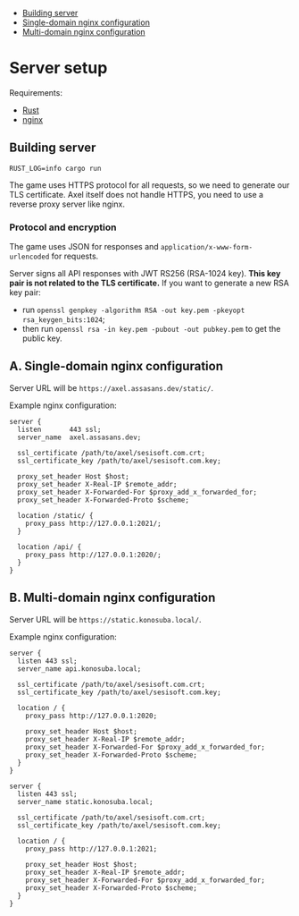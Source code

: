 <!-- TOC -->

- [Building server](#building-server)
- [Single-domain nginx configuration](#a-single-domain-nginx-configuration)
- [Multi-domain nginx configuration](#b-multi-domain-nginx-configuration)

<!-- /TOC -->

# Server setup

Requirements:

- [Rust](https://rust-lang.org)
- [nginx](https://nginx.org/en)

## Building server

`RUST_LOG=info cargo run`

The game uses HTTPS protocol for all requests, so we need to generate our TLS certificate.
Axel itself does not handle HTTPS, you need to use a reverse proxy server like nginx.

### Protocol and encryption

The game uses JSON for responses and `application/x-www-form-urlencoded` for requests.

Server signs all API responses with JWT RS256 (RSA-1024 key).
**This key pair is not related to the TLS certificate.**
If you want to generate a new RSA key pair:

* run `openssl genpkey -algorithm RSA -out key.pem -pkeyopt rsa_keygen_bits:1024`;
* then run `openssl rsa -in key.pem -pubout -out pubkey.pem` to get the public key.

## A. Single-domain nginx configuration

Server URL will be `https://axel.assasans.dev/static/`.

Example nginx configuration:

```nginx
server {
  listen       443 ssl;
  server_name  axel.assasans.dev;

  ssl_certificate /path/to/axel/sesisoft.com.crt;
  ssl_certificate_key /path/to/axel/sesisoft.com.key;

  proxy_set_header Host $host;
  proxy_set_header X-Real-IP $remote_addr;
  proxy_set_header X-Forwarded-For $proxy_add_x_forwarded_for;
  proxy_set_header X-Forwarded-Proto $scheme;

  location /static/ {
    proxy_pass http://127.0.0.1:2021/;
  }

  location /api/ {
    proxy_pass http://127.0.0.1:2020/;
  }
}
```

## B. Multi-domain nginx configuration

Server URL will be `https://static.konosuba.local/`.

Example nginx configuration:

```nginx
server {
  listen 443 ssl;
  server_name api.konosuba.local;

  ssl_certificate /path/to/axel/sesisoft.com.crt;
  ssl_certificate_key /path/to/axel/sesisoft.com.key;

  location / {
    proxy_pass http://127.0.0.1:2020;

    proxy_set_header Host $host;
    proxy_set_header X-Real-IP $remote_addr;
    proxy_set_header X-Forwarded-For $proxy_add_x_forwarded_for;
    proxy_set_header X-Forwarded-Proto $scheme;
  }
}

server {
  listen 443 ssl;
  server_name static.konosuba.local;

  ssl_certificate /path/to/axel/sesisoft.com.crt;
  ssl_certificate_key /path/to/axel/sesisoft.com.key;

  location / {
    proxy_pass http://127.0.0.1:2021;

    proxy_set_header Host $host;
    proxy_set_header X-Real-IP $remote_addr;
    proxy_set_header X-Forwarded-For $proxy_add_x_forwarded_for;
    proxy_set_header X-Forwarded-Proto $scheme;
  }
}
```
